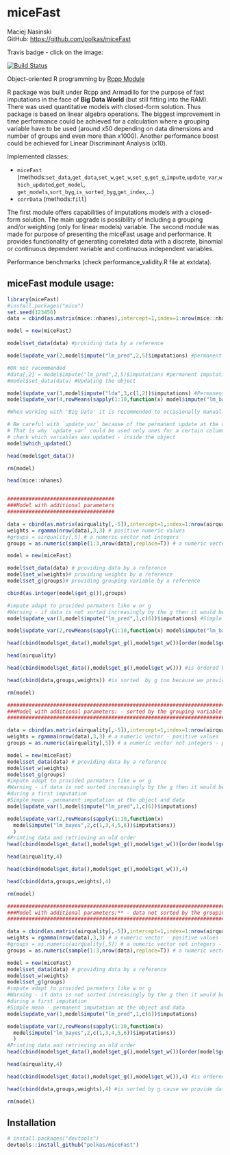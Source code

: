 # miceFast

Maciej Nasinski  
GitHub:  https://github.com/polkas/miceFast

Travis badge - click on the image:

[![Build Status](https://travis-ci.org/Polkas/miceFast.svg?branch=master)](https://travis-ci.org/Polkas/miceFast) 

Object-oriented R programming by [Rcpp Module](http://dirk.eddelbuettel.com/code/rcpp/Rcpp-modules.pdf)

R package was built under Rcpp and Armadillo for the purpose of fast imputations in the face of **Big Data World** (but still fitting into the RAM).
There was used quantitative models with closed-form solution. Thus package is based on linear algebra operations.
The biggest improvement in time performance could be achieved for a calculation where a grouping variable have to be used (around x50 depending on data dimensions and number of groups and even more than x1000).
Another performance boost could be achieved for Linear Discriminant Analysis (x10).

Implemented classes:

- `miceFast` (methods:`set_data`,`get_data`,`set_w`,`get_w`,`set_g`,`get_g`,`impute`,`update_var`,`which_updated`,`get_model`,
                      `get_models`,`sort_byg`,`is_sorted_byg`,`get_index`,...)
- `corrData` (methods:`fill`)

The first module offers capabilities of imputations models with a closed-form solution. The main upgrade is possibility of including a grouping and/or weighting (only for linear models) variable.
The second module was made for purpose of presenting the miceFast usage and performance. It provides functionality of generating correlated data with a discrete, binomial or continuous dependent variable and continuous independent variables.

Performance benchmarks (check performance_validity.R file at extdata).

## miceFast module usage:

```r
library(miceFast)
#install.packages("mice")
set.seed(123456)
data = cbind(as.matrix(mice::nhanes),intercept=1,index=1:nrow(mice::nhanes))

model = new(miceFast)

model$set_data(data) #providing data by a reference

model$update_var(2,model$impute("lm_pred",2,5)$imputations) #permanent imputation at the object and data

#OR not recommended
#data[,2] = model$impute("lm_pred",2,5)$imputations #permanent imputation at data but not the object
#model$set_data(data) #Updating the object

model$update_var(3,model$impute("lda",3,c(1,2))$imputations) #Permanent imputation at the object and data
model$update_var(4,rowMeans(sapply(1:10,function(x) model$impute("lm_bayes",4,c(1,2,3))$imputations)))

#When working with 'Big Data' it is recommended to occasionally manually invoke a garbage collector `gc()`

# Be careful with `update_var` because of the permanent update at the object and data
# That is why `update_var` could be used only ones for a certain column
# check which variables was updated - inside the object
model$which_updated()

head(model$get_data())

rm(model)

head(mice::nhanes)


###################################
###Model with additional parameters
###################################

data = cbind(as.matrix(airquality[,-5]),intercept=1,index=1:nrow(airquality)) # adding a intercept
weights = rgamma(nrow(data),3,3) # positive numeric values
#groups = airquality[,5] # a numeric vector not integers
groups = as.numeric(sample(1:3,nrow(data),replace=T)) # a numeric vector , not integers

model = new(miceFast)

model$set_data(data) # providing data by a reference
model$set_w(weights)# providing weights by a reference
model$set_g(groups)# providing grouping variable by a reference

cbind(as.integer(model$get_g()),groups)

#impute adapt to provided parmaters like w or g
#Warning - if data is not sorted increasingly by the g then it would be done automatically during a first imputation
model$update_var(1,model$impute("lm_pred",1,c(6))$imputations) #Simple mean - permanent imputation at the object and data

model$update_var(2,rowMeans(sapply(1:10,function(x) model$impute("lm_bayes",2,c(1,3,4,5,6))$imputations)))

head(cbind(model$get_data(),model$get_g(),model$get_w())[order(model$get_index()),])

head(airquality)

head(cbind(model$get_data(),model$get_g(),model$get_w())) #is ordered by g

head(cbind(data,groups,weights)) #is sorted  by g too because we provide data by reference

rm(model)

########################################################################
###Model with additional parameters: - sorted by the grouping variable
########################################################################

data = cbind(as.matrix(airquality[,-5]),intercept=1,index=1:nrow(airquality))
weights = rgamma(nrow(data),3,3) # a numeric vector - positive values
groups = as.numeric(airquality[,5]) # a numeric vector not integers - positive values - sorted increasingly

model = new(miceFast)
model$set_data(data) # providing data by a reference
model$set_w(weights)
model$set_g(groups)
#impute adapt to provided parmaters like w or g
#Warning - if data is not sorted increasingly by the g then it would be done automatically 
#during a first imputation
#Simple mean - permanent imputation at the object and data
model$update_var(1,model$impute("lm_pred",1,c(6))$imputations)

model$update_var(2,rowMeans(sapply(1:10,function(x) 
  model$impute("lm_bayes",2,c(1,3,4,5,6))$imputations))
  )
#Printing data and retrieving an old order
head(cbind(model$get_data(),model$get_g(),model$get_w())[order(model$get_index()),],4)

head(airquality,4)

head(cbind(model$get_data(),model$get_g(),model$get_w()),4)

head(cbind(data,groups,weights),4)

rm(model)

############################################################################
###Model with additional parameters:** - data not sorted by the grouping variable
############################################################################

data = cbind(as.matrix(airquality[,-5]),intercept=1,index=1:nrow(airquality))
weights = rgamma(nrow(data),3,3) # a numeric vector - positive values
#groups = as.numeric(airquality[,5]) # a numeric vector not integers - positive values
groups = as.numeric(sample(1:3,nrow(data),replace=T)) # a numeric vector not integers - positive values

model = new(miceFast)
model$set_data(data) # providing data by a reference
model$set_w(weights)
model$set_g(groups)
#impute adapt to provided parmaters like w or g
#Warning - if data is not sorted increasingly by the g then it would be done automatically 
#during a first imputation
#Simple mean - permanent imputation at the object and data
model$update_var(1,model$impute("lm_pred",1,c(6))$imputations)

model$update_var(2,rowMeans(sapply(1:10,function(x) 
  model$impute("lm_bayes",2,c(1,3,4,5,6))$imputations))
  )
#Printing data and retrieving an old order
head(cbind(model$get_data(),model$get_g(),model$get_w())[order(model$get_index()),],4)

head(airquality,4)

head(cbind(model$get_data(),model$get_g(),model$get_w()),4) #is ordered by g

head(cbind(data,groups,weights),4) #is sorted by g cause we provide data by a reference

rm(model)

```

## Installation

```r
# install.packages("devtools")
devtools::install_github("polkas/miceFast")
```

